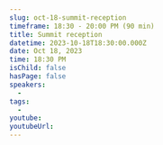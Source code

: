 ```yaml
---
slug: oct-18-summit-reception
timeframe: 18:30 - 20:00 PM (90 min)
title: Summit reception
datetime: 2023-10-18T18:30:00.000Z
date: Oct 18, 2023
time: 18:30 PM
isChild: false
hasPage: false
speakers:
  -
tags:
  -
youtube:
youtubeUrl:
---
```


